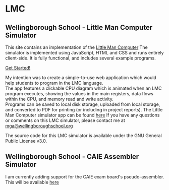 # LMC
## Wellingborough School - Little Man Computer Simulator
This site contains an implementation of the [Little Man Computer](https://en.wikipedia.org/wiki/Little_man_computer)
The simulator is implemented using JavaScript, HTML and CSS and runs entirely client-side.
It is fully functional, and includes several example programs.

<a href="https://wellingborough.github.io/LMC/LMC0.3.html" class="button">Get Started!</a>

My intention was to create a simple-to-use web application which would help students to program in the LMC language.  
The app features a clickable CPU diagram which is animated when an LMC program executes, showing the values in the main registers, data flows within the CPU, and memory read and write activity.  
Programs can be saved to local disk storage, uploaded from local storage, and converted to PDF for printing (or including in project reports).
The Little Man Computer simulator app can be found [here](https://wellingborough.github.io/LMC/LMC0.3.html)
If you have any questions or comments on this LMC simulator, please contact me at mga@wellingboroughschool.org

The source code for this LMC simulator is available under the GNU General Public License v3.0.
## Wellingborough School - CAIE Assembler Simulator
I am currently adding support for the CAIE exam board's pseudo-assembler.  This will be available [here](https://wellingborough.github.io/LMC/CAIE.html)
